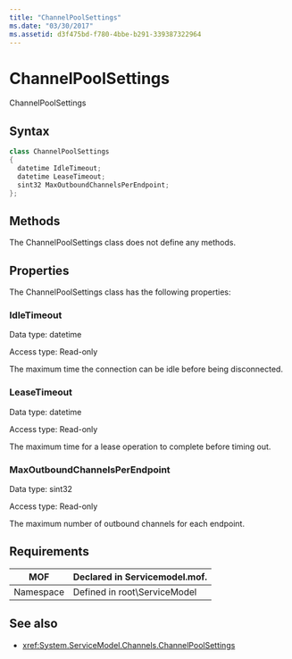 ```yaml
---
title: "ChannelPoolSettings"
ms.date: "03/30/2017"
ms.assetid: d3f475bd-f780-4bbe-b291-339387322964
---
```

# ChannelPoolSettings
ChannelPoolSettings  
  
## Syntax  
  
```csharp
class ChannelPoolSettings  
{  
  datetime IdleTimeout;  
  datetime LeaseTimeout;  
  sint32 MaxOutboundChannelsPerEndpoint;  
};  
```  
  
## Methods  
 The ChannelPoolSettings class does not define any methods.  
  
## Properties  
 The ChannelPoolSettings class has the following properties:  
  
### IdleTimeout  
 Data type: datetime  
  
 Access type: Read-only  
  
 The maximum time the connection can be idle before being disconnected.  
  
### LeaseTimeout  
 Data type: datetime  
  
 Access type: Read-only  
  
 The maximum time for a lease operation to complete before timing out.  
  
### MaxOutboundChannelsPerEndpoint  
 Data type: sint32  
  
 Access type: Read-only  
  
 The maximum number of outbound channels for each endpoint.  
  
## Requirements  
  
|MOF|Declared in Servicemodel.mof.|  
|---------|-----------------------------------|  
|Namespace|Defined in root\ServiceModel|  
  
## See also

- <xref:System.ServiceModel.Channels.ChannelPoolSettings>
